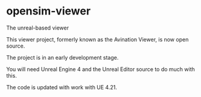 # opensim-viewer
The unreal-based viewer

This viewer project, formerly known as the Avination Viewer, is now open source.

The project is in an early development stage. 

You will need Unreal Engine 4 and the Unreal Editor source to do much with this.

The code is updated with work with UE 4.21.
